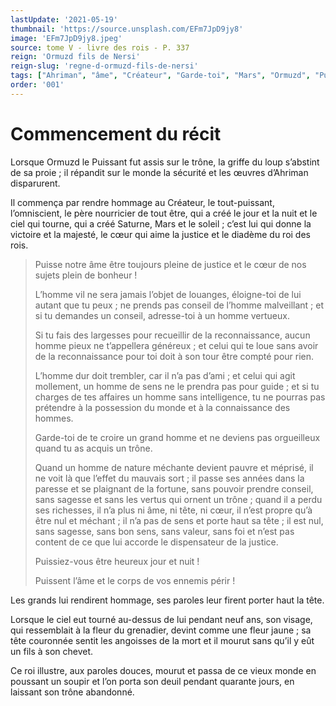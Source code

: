 ```yaml
---
lastUpdate: '2021-05-19'
thumbnail: 'https://source.unsplash.com/EFm7JpD9jy8'
image: 'EFm7JpD9jy8.jpeg'
source: tome V - livre des rois - P. 337
reign: 'Ormuzd fils de Nersi'
reign-slug: 'regne-d-ormuzd-fils-de-nersi'
tags: ["Ahriman", "âme", "Créateur", "Garde-toi", "Mars", "Ormuzd", "Puissant", "Saturne"]
order: '001'
---
```


# Commencement du récit

Lorsque Ormuzd le Puissant fut assis sur le trône, la griffe du loup s’abstint de sa proie ; il répandit sur le monde la sécurité et les œuvres d’Ahriman disparurent.

Il commença par rendre hommage au Créateur, le tout-puissant, l’omniscient, le père nourricier de tout être, qui a créé le jour et la nuit et le ciel qui tourne, qui a créé Saturne, Mars et le soleil ; c’est lui qui donne la victoire et la majesté, le cœur qui aime la justice et le diadème du roi des rois.

> Puisse notre âme être toujours pleine de justice et le cœur de nos sujets plein de bonheur !
>
> L’homme vil ne sera jamais l’objet de louanges, éloigne-toi de lui autant que tu peux ; ne prends pas conseil de l’homme malveillant ; et si tu demandes un conseil, adresse-toi à un homme vertueux.
>
> Si tu fais des largesses pour recueillir de la reconnaissance, aucun homme pieux ne t’appellera généreux ; et celui qui te loue sans avoir de la reconnaissance pour toi doit à son tour être compté pour rien.
>
> L’homme dur doit trembler, car il n’a pas d’ami ; et celui qui agit mollement, un homme de sens ne le prendra pas pour guide ; et si tu charges de tes affaires un homme sans intelligence, tu ne pourras pas prétendre à la possession du monde et à la connaissance des hommes.
>
> Garde-toi de te croire un grand homme et ne deviens pas orgueilleux quand tu as acquis un trône.
>
> Quand un homme de nature méchante devient pauvre et méprisé, il ne voit là que l’effet du mauvais sort ; il passe ses années dans la paresse et se plaignant de la fortune, sans pouvoir prendre conseil, sans sagesse et sans les vertus qui ornent un trône ; quand il a perdu ses richesses, il n’a plus ni âme, ni tête, ni cœur, il n’est propre qu’à être nul et méchant ; il n’a pas de sens et porte haut sa tête ; il est nul, sans sagesse, sans bon sens, sans valeur, sans foi et n’est pas content de ce que lui accorde le dispensateur de la justice.
>
> Puissiez-vous être heureux jour et nuit !
>
> Puissent l’âme et le corps de vos ennemis périr !

Les grands lui rendirent hommage, ses paroles leur firent porter haut la tête.

Lorsque le ciel eut tourné au-dessus de lui pendant neuf ans, son visage, qui ressemblait à la fleur du grenadier, devint comme une fleur jaune ; sa tête couronnée sentit les angoisses de la mort et il mourut sans qu’il y eût un fils à son chevet.

Ce roi illustre, aux paroles douces, mourut et passa de ce vieux monde en poussant un soupir et l’on porta son deuil pendant quarante jours, en laissant son trône abandonné.

